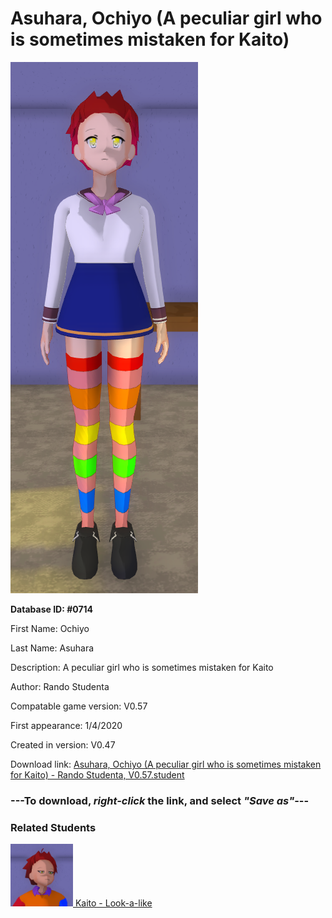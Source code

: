 # Asuhara, Ochiyo (A peculiar girl who is sometimes mistaken for Kaito)

<img src="../../Files/Images/Asuhara, Ochiyo (A peculiar girl who is sometimes mistaken for Kaito).png" title="Asuhara, Ochiyo (A peculiar girl who is sometimes mistaken for Kaito) - Rando Studenta, V0.57">

**Database ID: #0714**

First Name: Ochiyo

Last Name: Asuhara

Description: A peculiar girl who is sometimes mistaken for Kaito

Author: Rando Studenta

Compatable game version: V0.57

First appearance: 1/4/2020

Created in version: V0.47

Download link: <a href="https://raw.githubusercontent.com/Arbiter1223/Daigaku-Gurashi-Custom-Students/master/Files/Student%20Files/Asuhara%2C%20Ochiyo%20(A%20peculiar%20girl%20who%20is%20sometimes%20mistaken%20for%20Kaito)%20-%20Rando%20Studenta%2C%20V0.57.student">Asuhara, Ochiyo (A peculiar girl who is sometimes mistaken for Kaito) - Rando Studenta, V0.57.student</a>

### ---**To download, _right-click_ the link, and select _"Save as"_**---

### Related Students

<a href="Oshiro, Kaito (An athletic book-loving masochist).md"><img src="../../Files/Thumbs/Oshiro, Kaito (An athletic book-loving masochist).png" height="100" width="100" title="Oshiro, Kaito (An athletic book-loving masochist) - YamiToast, V0.57"></a><a href="Oshiro, Kaito (An athletic book-loving masochist).md"> Kaito - Look-a-like</a>

